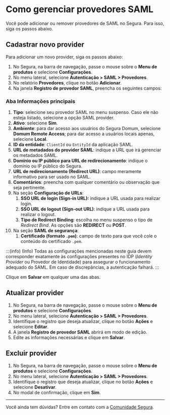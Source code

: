 # Como gerenciar provedores SAML

Você pode adicionar ou remover provedores de SAML no Segura. Para isso, siga os passos abaixo.

## Cadastrar novo provider

Para adicionar um novo provider, siga os passos abaixo:

1. No Segura, na barra de navegação, passe o mouse sobre o **Menu de produtos** e selecione **Configurações**.  
2. No menu lateral, selecione **Autenticação \> SAML > Provedores**.
3. No relatório **Provedores**, clique no botão **Adicionar**.
4. Na janela **Registro de provedor SAML**, preencha os seguintes campos:

### Aba Informações principais

1. **Tipo**: selecione seu provedor SAML no menu suspenso. Caso ele não esteja listado, selecione a opção SAML provider.
2. **Ativo**: selecione **Sim**.
3. **Ambiente**: para dar acesso aos usuários do Segura Domum, selecione **Domum Remote Access**; para dar acesso a usuários locais apenas, selecione **Local**.
4. **ID da entidade**: `ClientId` ou `EntityId` da aplicação SAML.
5. **URL de metadados do provider SAML**: indique a URL que irá gerenciar os metadados SAML.
6. **Domínio ou IP público para URL de redirecionamento**: indique o domínio ou IP público do Segura.
7. **URL de redirecionamento (Redirect URL)**: campo meramente informativo para ser usado no SAML.
8. **Comentários**: preencha com qualquer comentário ou observação que seja pertinente.
9. Na seção **Configuração de URLs**:
   1. **SSO URL de login (Sign-in URL):** indique a URL usada para realizar login.
   2. **SSO URL de logout (Sign-out URL)**: indique a URL usada para realizar o logout.
   3. **Tipo de Redirect Binding**: escolha no menu suspenso o tipo de *Redirect Bind*. As opções são **REDIRECT** ou **POST**.
10. Na seção **SAML de segurança**:
    1. **Certificado (formato `.pem`)**: campo de texto para que você cole o conteúdo do certificado `.pem`.

:::(info) (Info)
Todas as configurações mencionadas neste guia devem corresponder exatamente às configurações presentes no IDP (*Identity Provider* ou Provedor de Identidade) para assegurar o funcionamento adequado do SAML. Em caso de discrepâncias, a autenticação falhará.
:::

Clique em **Salvar** em qualquer uma das abas.

## Atualizar provider

1. No Segura, na barra de navegação, passe o mouse sobre o **Menu de produtos** e selecione **Configurações**.  
2. No menu lateral, selecione **Autenticação \> SAML > Provedores**.
3. Identifique o registro que deseja atualizar, clique no botão **Ações** e selecione **Editar**.
4. A janela **Registro de provedor SAML** abrirá em modo de edição.
5. Edite as informações necessárias e clique em **Salvar**.

## Excluir provider

1. No Segura, na barra de navegação, passe o mouse sobre o **Menu de produtos** e selecione **Configurações**.  
2. No menu lateral, selecione **Autenticação \> SAML > Provedores**.
3. Identifique o registro que deseja atualizar, clique no botão **Ações** e selecione **Desativar**.
4. No modal de confirmação, clique em **Sim**.

---

Você ainda tem dúvidas? Entre em contato com a [Comunidade Segura](https://community.Segura.io/).